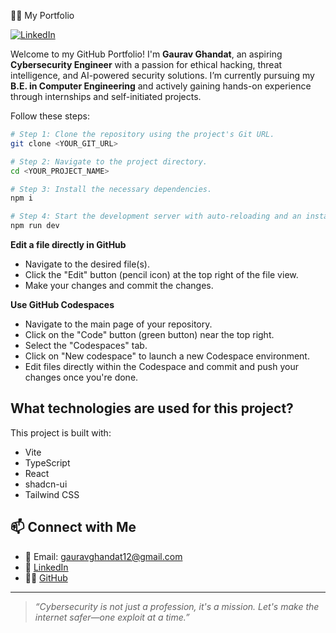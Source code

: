 👨‍💻 My Portfolio

[![LinkedIn](https://img.shields.io/badge/LinkedIn-blue?logo=linkedin )](https://www.linkedin.com/in/gaurav-ghandat-68a5a22b4/)

Welcome to my GitHub Portfolio! I'm **Gaurav Ghandat**, an aspiring **Cybersecurity Engineer** with a passion for ethical hacking, threat intelligence, and AI-powered security solutions. I’m currently pursuing my **B.E. in Computer Engineering** and actively gaining hands-on experience through internships and self-initiated projects.

Follow these steps:

```sh
# Step 1: Clone the repository using the project's Git URL.
git clone <YOUR_GIT_URL>

# Step 2: Navigate to the project directory.
cd <YOUR_PROJECT_NAME>

# Step 3: Install the necessary dependencies.
npm i

# Step 4: Start the development server with auto-reloading and an instant preview.
npm run dev
```

**Edit a file directly in GitHub**

- Navigate to the desired file(s).
- Click the "Edit" button (pencil icon) at the top right of the file view.
- Make your changes and commit the changes.

**Use GitHub Codespaces**

- Navigate to the main page of your repository.
- Click on the "Code" button (green button) near the top right.
- Select the "Codespaces" tab.
- Click on "New codespace" to launch a new Codespace environment.
- Edit files directly within the Codespace and commit and push your changes once you're done.

## What technologies are used for this project?

This project is built with:

- Vite
- TypeScript
- React
- shadcn-ui
- Tailwind CSS

## 📫 Connect with Me

- 📧 Email: gauravghandat12@gmail.com  
- 💼 [LinkedIn](https://www.linkedin.com/in/gaurav-ghandat-68a5a22b4/)  
- 🧑‍💻 [GitHub](https://github.com/GauravGhandat-23)

---

> *“Cybersecurity is not just a profession, it's a mission. Let's make the internet safer—one exploit at a time.”*
